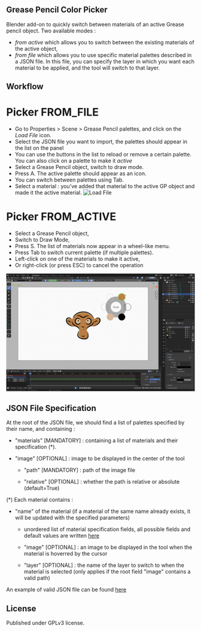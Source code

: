 ## Grease Pencil Color Picker

Blender add-on to quickly switch between materials of an active Grease pencil object.
Two available modes : 
* *from active* which allows you to switch between the existing materials of the active object,
* *from file* which allows you to use specific material palettes described in a JSON file. In this file, you can specify the layer in which you want each material to be applied, and the tool will switch to that layer.

## Workflow 

# Picker FROM_FILE
* Go to Properties > Scene > Grease Pencil palettes, and click on the *Load File* icon.
* Select the JSON file you want to import, the palettes should appear in the list on the panel
* You can use the buttons in the list to reload or remove a certain palette. You can also click on a palette to make it *active*
* Select a Grease Pencil object, switch to draw mode.
* Press A. The active palette should appear as an icon. 
* You can switch between palettes using Tab.
* Select a material : you've added that material to the active GP object and made it the active material.
![Load File](doc/load-file-instructions.png "Loading a JSON file from the Blender interface")

# Picker FROM_ACTIVE 
* Select a Grease Pencil object,
* Switch to Draw Mode,
* Press S. The list of materials now appear in a wheel-like menu.
* Press Tab to switch current palette (if multiple palettes).
* Left-click on one of the materials to make it active,
* Or right-click (or press ESC) to cancel the operation

![Preview](doc/gcp_preview.png "Preview of the GP Color Picker")

## JSON File Specification
At the root of the JSON file, we should find a list of palettes specified by their name, and containing : 

- "materials" \[MANDATORY\] : containing a list of materials and their specification (*). 

- "image" \[OPTIONAL\] : image to be displayed in the center of the tool

    - "path" \[MANDATORY\] : path of the image file

    - "relative" \[OPTIONAL\] : whether the path is relative or absolute (default=True)

(*) Each material contains : 

- "name" of the material (if a material of the same name already exists, it will be updated with the specified parameters)

    - unordered list of material specification fields, all possible fields and default values are written [here](doc/base_material.json)

    - "image" \[OPTIONAL\] : an image to be displayed in the tool when the material is hoverred by the cursor

    - "layer" \[OPTIONAL\] : the name of the layer to switch to when the material is selected (only applies if the root field "image" contains a valid path)


An example of valid JSON file can be found [here](doc/example.json)

## License

Published under GPLv3 license.